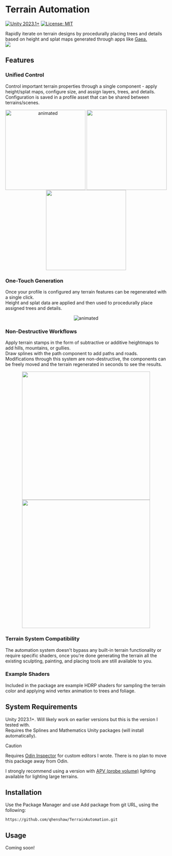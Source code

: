 # Terrain Automation
[![Unity 2023.1+](https://img.shields.io/badge/unity-2023.1%2B-blue.svg)](https://unity3d.com/get-unity/download)
[![License: MIT](https://img.shields.io/badge/License-MIT-brightgreen.svg)](LICENSE.md)

Rapidly iterate on terrain designs by procedurally placing trees and details based on height and splat maps generated through apps like [Gaea.](https://quadspinner.com/)  
<img align="center" src="https://github.com/qhenshaw/TerrainAutomation/assets/911416/37da9d2d-b291-4e5f-885c-acb6e51c6668">  

## Features
### Unified Control
Control important terrain properties through a single component - apply height/splat maps, configure size, and assign layers, trees, and details. Configuration is saved in a profile asset that can be shared between terrains/scenes.  
<div align="center">
  <img align="top" src="https://github.com/qhenshaw/TerrainAutomation/assets/911416/9508c891-896f-4748-a4c1-2494a9c3e8aa" width="250" alt="animated">
  <img align="top" src="https://github.com/qhenshaw/TerrainAutomation/assets/911416/1ec6b106-d9e0-40bd-9adf-18f742088a72" width="250">
  <img align="top" src="https://github.com/qhenshaw/TerrainAutomation/assets/911416/f5440a74-c29d-48ff-b6f0-923e53fc3c77" width="250">
</div>

### One-Touch Generation
Once your profile is configured any terrain features can be regenerated with a single click.  
Height and splat data are applied and then used to procedurally place assigned trees and details.
<div align="center">
    <img src="https://github.com/qhenshaw/TerrainAutomation/assets/911416/f4c6ba45-a61e-4b61-ba76-c1e5dd5ced8c" alt="animated">
</div>

### Non-Destructive Workflows
Apply terrain stamps in the form of subtractive or additive heightmaps to add hills, mountains, or gullies.  
Draw splines with the path component to add paths and roads.  
Modifications through this system are non-destructive, the components can be freely moved and the terrain regenerated in seconds to see the results.
<div align="center">
  <img align="top" src="https://github.com/qhenshaw/TerrainAutomation/assets/911416/6fe170c1-e669-489c-b5c0-a4a2e597b282" width="400">
  <img align="top" src="https://github.com/qhenshaw/TerrainAutomation/assets/911416/799649b7-ec63-4982-b9d9-4b648257b18f" width="400">
</div>

### Terrain System Compatibility
The automation system doesn't bypass any built-in terrain functionality or require specific shaders, once you're done generating the terrain all the existing sculpting, painting, and placing tools are still available to you.

### Example Shaders
Included in the package are example HDRP shaders for sampling the terrain color and applying wind vertex animation to trees and foliage.

## System Requirements
Unity 2023.1+. Will likely work on earlier versions but this is the version I tested with.  
Requires the Splines and Mathematics Unity packages (will install automatically).  

> [!Caution]
> Requires [Odin Inspector](https://odininspector.com/) for custom editors I wrote. There is no plan to move this package away from Odin.

I strongly recommend using a version with [APV (probe volume)](https://portal.productboard.com/unity/1-unity-platform-rendering-visual-effects/c/2047-adaptive-probe-volumes-apv-out-of-experimental) lighting available for lighting large terrains.  

## Installation
Use the Package Manager and use Add package from git URL, using the following: 
```
https://github.com/qhenshaw/TerrainAutomation.git
```

## Usage
Coming soon!
